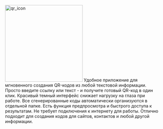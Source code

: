 <img width="254" height="252" alt="qr_icon" src="https://github.com/user-attachments/assets/4b8c88ae-4607-4d27-b382-ebb5845a4afe" />
Удобное приложение для мгновенного создания QR-кодов из любой текстовой информации. Просто введите ссылку или текст - и получите готовый QR-код в один клик. Красивый темный интерфейс снижает нагрузку на глаза при работе. Все сгенерированные коды автоматически организуются в отдельной папке. Есть функция предпросмотра и быстрого доступа к результатам. Не требует подключения к интернету для работы. Отлично подходит для создания кодов для сайтов, контактов и любой другой информации.


